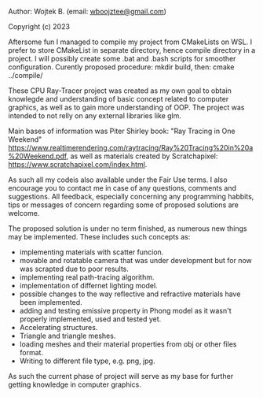 Author: Wojtek B. (email: wboojztee@gmail.com)

Copyright (c) 2023

Aftersome fun I managed to compile my project from CMakeLists on WSL. I prefer to store CMakeList in separate directory, hence compile directory in a project. I will possibly create some .bat and .bash scripts for smoother configuration. Curently proposed procedure: mkdir build, then: cmake ../compile/

These CPU Ray-Tracer project was created as my own goal to obtain knowlegde and understanding of basic concept related to computer graphics, as well as to gain more understanding of OOP. The project was intended to not relly on any external libraries like glm.

Main bases of information was Piter Shirley book: "Ray Tracing in One Weekend" https://www.realtimerendering.com/raytracing/Ray%20Tracing%20in%20a%20Weekend.pdf, as well as materials created by Scratchapixel: https://www.scratchapixel.com/index.html. 

As such all my codeis also available under the Fair Use terms. I also encourage you to contact me in case of any questions, comments and suggestions. All feedback, especially concerning any programming habbits, tips or messages of concern regarding some of proposed solutions are welcome. 

The proposed solution is under no term finished, as numerous new things may be implemented. These includes such concepts as:
- implementing materials with scatter funcion.
- movable and rotatable camera that was under development but for now was scrapted due to poor results.
- implementing real path-tracing algorithm.
- implementation of differnet lighting model.
- possible changes to the way reflective and refractive materials have been implemented.
- adding and testing emissive property in Phong model as it wasn't properly implemented, used and tested yet.
- Accelerating structures.
- Triangle and triangle meshes. 
- loading meshes and their material properties from obj or other files format.
- Writing to different file type, e.g. png, jpg.

As such the current phase of project will serve as my base for further getting knowledge in computer graphics.
